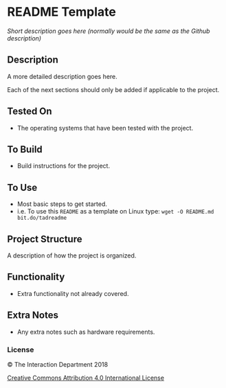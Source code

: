 # README Template
*Short description goes here (normally would be the same as the Github description)*

## Description
A more detailed description goes here.

Each of the next sections should only be added if applicable to the project.

## Tested On
- The operating systems that have been tested with the project.

## To Build
- Build instructions for the project.

## To Use
- Most basic steps to get started.
- i.e. To use this `README` as a template on Linux type: `wget -O README.md bit.do/tadreadme`

## Project Structure
A description of how the project is organized.

## Functionality
- Extra functionality not already covered.

## Extra Notes
- Any extra notes such as hardware requirements.

### License

:copyright: The Interaction Department 2018

[Creative Commons Attribution 4.0 International License](https://creativecommons.org/licenses/by/4.0/)
